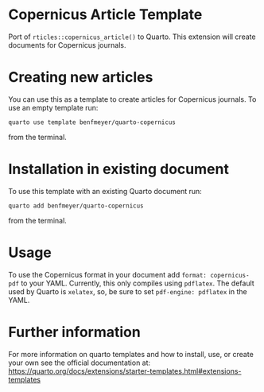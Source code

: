 # Copernicus Article Template

Port of `rticles::copernicus_article()` to Quarto. This extension will create documents for Copernicus journals. 

# Creating new articles

You can use this as a template to create articles for Copernicus journals. To use an empty template run:

`quarto use template benfmeyer/quarto-copernicus`

from the terminal.

# Installation in existing document

To use this template with an existing Quarto document run:

`quarto add benfmeyer/quarto-copernicus`

from the terminal.

# Usage

To use the Copernicus format in your document add `format: copernicus-pdf` to your YAML. Currently, this only compiles using `pdflatex`. The default used by Quarto is `xelatex`, so, be sure to set `pdf-engine: pdflatex` in the YAML.

# Further information

For more information on quarto templates and how to install, use, or create your own see the official documentation at: https://quarto.org/docs/extensions/starter-templates.html#extensions-templates




